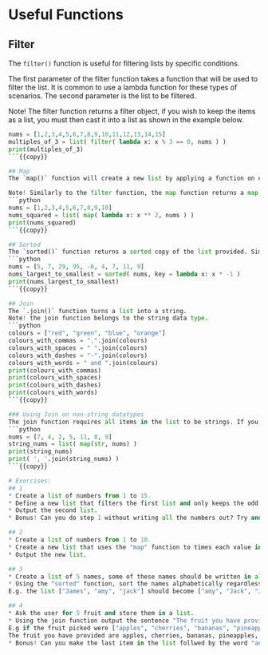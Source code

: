 # Useful Functions

## Filter
The `filter()` function is useful for filtering lists by specific conditions.

The first parameter of the filter function takes a function that will be used to filter the list. It is common to use a lambda function for these types of scenarios. The second parameter is the list to be filtered.

Note! The filter function returns a filter object, if you wish to keep the items as a list, you must then cast it into a list as shown in the example below.
```python
nums = [1,2,3,4,5,6,7,8,9,10,11,12,13,14,15]
multiples_of_3 = list( filter( lambda x: x % 3 == 0, nums ) )
print(multiples_of_3)
```{{copy}}

## Map
The `map()` function will create a new list by applying a function on each item in another list.

Note! Similarly to the filter function, the map function returns a map object and needs to be casted to a list to turn it back into a list.
```python
nums = [1,2,3,4,5,6,7,8,9,10]
nums_squared = list( map( lambda x: x ** 2, nums ) )
print(nums_squared)
```{{copy}}

## Sorted
The `sorted()` function returns a sorted copy of the list provided. Similar to the `.sort()` function, lambda functions can be used to alter the sorting function used.
```python
nums = [5, 7, 29, 95, -6, 4, 7, 11, 9]
nums_largest_to_smallest = sorted( nums, key = lambda x: x * -1 )
print(nums_largest_to_smallest)
```{{copy}}

## Join
The `.join()` function turns a list into a string.
Note! the join function belongs to the string data type.
```python
colours = ["red", "green", "blue", "orange"]
colours_with_commas = ",".join(colours)
colours_with_spaces = " ".join(colours)
colours_with_dashes = "-".join(colours)
colours_with_words = " and ".join(colours)
print(colours_with_commas)
print(colours_with_spaces)
print(colours_with_dashes)
print(colours_with_words)
```{{copy}}

### Using Join on non-string datatypes
The join function requires all items in the list to be strings. If you have a list with non-string elements, you must first cast them into stings.
```python
nums = [7, 4, 2, 5, 11, 8, 9]
string_nums = list( map(str, nums) )
print(string_nums)
print( ', '.join(string_nums) )
```{{copy}}

# Exercises:
## 1
* Create a list of numbers from 1 to 15.
* Define a new list that filters the first list and only keeps the odd numbers.
* Output the second list.
* Bonus! Can you do step 1 without writing all the numbers out? Try and use the range function and datatype casting.

## 2
* Create a list of numbers from 1 to 10.
* Create a new list that uses the "map" function to times each value in the first list by 2 and then add 3.
* Output the new list.

## 3
* Create a list of 5 names, some of these names should be written in all lowercase and some should start with a capital letter.
* Using the "sorted" function, sort the names alphabetically regardless of the casing used.
E.g. the list ["James", "amy", "jack"] should become ["amy", "Jack", "James"].

## 4
* Ask the user for 5 fruit and store them in a list.
* Using the join function output the sentence "The fruit you have provided are " followed by all the fruit stored in the list. The fruit should be seperated by commas.
E.g if the fruit picked were ["apples", "cherries", "bananas", "pineapples", "pears"] the sentence should be:
The fruit you have provided are apples, cherries, bananas, pineapples, pear.
* Bonus! Can you make the last item in the list follwed by the word "and" instead of a comma?
